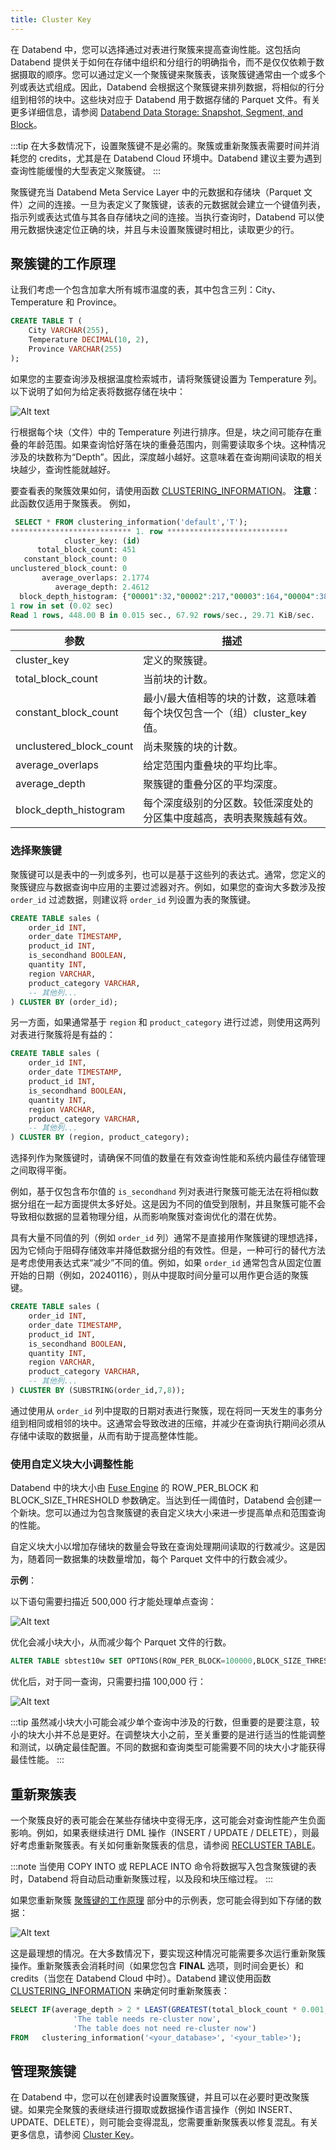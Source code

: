 ```yaml
---
title: Cluster Key
---
```


在 Databend 中，您可以选择通过对表进行聚簇来提高查询性能。这包括向 Databend 提供关于如何在存储中组织和分组行的明确指令，而不是仅仅依赖于数据摄取的顺序。您可以通过定义一个聚簇键来聚簇表，该聚簇键通常由一个或多个列或表达式组成。因此，Databend 会根据这个聚簇键来排列数据，将相似的行分组到相邻的块中。这些块对应于 Databend 用于数据存储的 Parquet 文件。有关更多详细信息，请参阅 [Databend Data Storage: Snapshot, Segment, and Block](/sql/sql-commands/ddl/table/optimize-table#databend-data-storage-snapshot-segment-and-block)。

:::tip
在大多数情况下，设置聚簇键不是必需的。聚簇或重新聚簇表需要时间并消耗您的 credits，尤其是在 Databend Cloud 环境中。Databend 建议主要为遇到查询性能缓慢的大型表定义聚簇键。
:::

聚簇键充当 Databend Meta Service Layer 中的元数据和存储块（Parquet 文件）之间的连接。一旦为表定义了聚簇键，该表的元数据就会建立一个键值列表，指示列或表达式值与其各自存储块之间的连接。当执行查询时，Databend 可以使用元数据快速定位正确的块，并且与未设置聚簇键时相比，读取更少的行。

## 聚簇键的工作原理

让我们考虑一个包含加拿大所有城市温度的表，其中包含三列：City、Temperature 和 Province。

```sql
CREATE TABLE T (
    City VARCHAR(255),
    Temperature DECIMAL(10, 2),
    Province VARCHAR(255)
);
```

如果您的主要查询涉及根据温度检索城市，请将聚簇键设置为 Temperature 列。以下说明了如何为给定表将数据存储在块中：

![Alt text](/img/sql/clustered.png)

行根据每个块（文件）中的 Temperature 列进行排序。但是，块之间可能存在重叠的年龄范围。如果查询恰好落在块的重叠范围内，则需要读取多个块。这种情况涉及的块数称为“Depth”。因此，深度越小越好。这意味着在查询期间读取的相关块越少，查询性能就越好。

要查看表的聚簇效果如何，请使用函数 [CLUSTERING_INFORMATION](/sql/sql-functions/system-functions/clustering_information)。
**注意**：此函数仅适用于聚簇表。
例如，

```sql
 SELECT * FROM clustering_information('default','T');
*************************** 1. row ***************************
            cluster_key: (id)
      total_block_count: 451
   constant_block_count: 0
unclustered_block_count: 0
       average_overlaps: 2.1774
          average_depth: 2.4612
  block_depth_histogram: {"00001":32,"00002":217,"00003":164,"00004":38}
1 row in set (0.02 sec)
Read 1 rows, 448.00 B in 0.015 sec., 67.92 rows/sec., 29.71 KiB/sec.
```

| 参数                    | 描述                                                                                                                                       |
| ----------------------- | ------------------------------------------------------------------------------------------------------------------------------------------ |
| cluster_key             | 定义的聚簇键。                                                                                                                             |
| total_block_count       | 当前块的计数。                                                                                                                             |
| constant_block_count    | 最小/最大值相等的块的计数，这意味着每个块仅包含一个（组）cluster_key 值。                                                                  |
| unclustered_block_count | 尚未聚簇的块的计数。                                                                                                                         |
| average_overlaps        | 给定范围内重叠块的平均比率。                                                                                                                   |
| average_depth           | 聚簇键的重叠分区的平均深度。                                                                                                                     |
| block_depth_histogram   | 每个深度级别的分区数。较低深度处的分区集中度越高，表明表聚簇越有效。                                                                                       |

### 选择聚簇键

聚簇键可以是表中的一列或多列，也可以是基于这些列的表达式。通常，您定义的聚簇键应与数据查询中应用的主要过滤器对齐。例如，如果您的查询大多数涉及按 `order_id` 过滤数据，则建议将 `order_id` 列设置为表的聚簇键。

```sql
CREATE TABLE sales (
    order_id INT,
    order_date TIMESTAMP,
    product_id INT,
    is_secondhand BOOLEAN,
    quantity INT,
    region VARCHAR,
    product_category VARCHAR,
    -- 其他列...
) CLUSTER BY (order_id);
```

另一方面，如果通常基于 `region` 和 `product_category` 进行过滤，则使用这两列对表进行聚簇将是有益的：

```sql
CREATE TABLE sales (
    order_id INT,
    order_date TIMESTAMP,
    product_id INT,
    is_secondhand BOOLEAN,
    quantity INT,
    region VARCHAR,
    product_category VARCHAR,
    -- 其他列...
) CLUSTER BY (region, product_category);
```

选择列作为聚簇键时，请确保不同值的数量在有效查询性能和系统内最佳存储管理之间取得平衡。

例如，基于仅包含布尔值的 `is_secondhand` 列对表进行聚簇可能无法在将相似数据分组在一起方面提供太多好处。这是因为不同的值受到限制，并且聚簇可能不会导致相似数据的显着物理分组，从而影响聚簇对查询优化的潜在优势。

具有大量不同值的列（例如 `order_id` 列）通常不是直接用作聚簇键的理想选择，因为它倾向于阻碍存储效率并降低数据分组的有效性。但是，一种可行的替代方法是考虑使用表达式来“减少”不同的值。例如，如果 `order_id` 通常包含从固定位置开始的日期（例如，20240116），则从中提取时间分量可以用作更合适的聚簇键。

```sql
CREATE TABLE sales (
    order_id INT,
    order_date TIMESTAMP,
    product_id INT,
    is_secondhand BOOLEAN,
    quantity INT,
    region VARCHAR,
    product_category VARCHAR,
    -- 其他列...
) CLUSTER BY (SUBSTRING(order_id,7,8));
```

通过使用从 `order_id` 列中提取的日期对表进行聚簇，现在将同一天发生的事务分组到相同或相邻的块中。这通常会导致改进的压缩，并减少在查询执行期间必须从存储中读取的数据量，从而有助于提高整体性能。

### 使用自定义块大小调整性能

Databend 中的块大小由 [Fuse Engine](/sql/sql-reference/table-engines/fuse) 的 ROW_PER_BLOCK 和 BLOCK_SIZE_THRESHOLD 参数确定。当达到任一阈值时，Databend 会创建一个新块。您可以通过为包含聚簇键的表自定义块大小来进一步提高单点和范围查询的性能。

自定义块大小以增加存储块的数量会导致在查询处理期间读取的行数减少。这是因为，随着同一数据集的块数量增加，每个 Parquet 文件中的行数会减少。

**示例**：

以下语句需要扫描近 500,000 行才能处理单点查询：

![Alt text](/img/sql/block-size-before.png)

优化会减小块大小，从而减少每个 Parquet 文件的行数。

```sql
ALTER TABLE sbtest10w SET OPTIONS(ROW_PER_BLOCK=100000,BLOCK_SIZE_THRESHOLD=52428800);
```

优化后，对于同一查询，只需要扫描 100,000 行：

![Alt text](/img/sql/block-size-after.png)

:::tip
虽然减小块大小可能会减少单个查询中涉及的行数，但重要的是要注意，较小的块大小并不总是更好。在调整块大小之前，至关重要的是进行适当的性能调整和测试，以确定最佳配置。不同的数据和查询类型可能需要不同的块大小才能获得最佳性能。
:::

## 重新聚簇表

一个聚簇良好的表可能会在某些存储块中变得无序，这可能会对查询性能产生负面影响。例如，如果表继续进行 DML 操作（INSERT / UPDATE / DELETE），则最好考虑重新聚簇表。有关如何重新聚簇表的信息，请参阅 [RECLUSTER TABLE](/sql/sql-commands/ddl/clusterkey/dml-recluster-table)。

:::note
当使用 COPY INTO 或 REPLACE INTO 命令将数据写入包含聚簇键的表时，Databend 将自动启动重新聚簇过程，以及段和块压缩过程。
:::

如果您重新聚簇 [聚簇键的工作原理](#how-cluster-key-works) 部分中的示例表，您可能会得到如下存储的数据：

![Alt text](/img/sql/well-clustered.png)

这是最理想的情况。在大多数情况下，要实现这种情况可能需要多次运行重新聚簇操作。重新聚簇表会消耗时间（如果您包含 **FINAL** 选项，则时间会更长）和 credits（当您在 Databend Cloud 中时）。Databend 建议使用函数 [CLUSTERING_INFORMATION](/sql/sql-functions/system-functions/clustering_information) 来确定何时重新聚簇表：

```sql
SELECT IF(average_depth > 2 * LEAST(GREATEST(total_block_count * 0.001, 1), 16),
              'The table needs re-cluster now',
              'The table does not need re-cluster now')
FROM   clustering_information('<your_database>', '<your_table>'); 
```

## 管理聚簇键

在 Databend 中，您可以在创建表时设置聚簇键，并且可以在必要时更改聚簇键。如果完全聚簇的表继续进行摄取或数据操作语言操作（例如 INSERT、UPDATE、DELETE），则可能会变得混乱，您需要重新聚簇表以修复混乱。有关更多信息，请参阅 [Cluster Key](/sql/sql-commands/ddl/clusterkey/)。